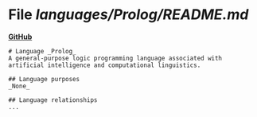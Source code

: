 # File _languages/Prolog/README.md_
**[GitHub](https://github.com/softlang/yas/blob/master/languages/Prolog/README.md)**
```
# Language _Prolog_
A general-purpose logic programming language associated with artificial intelligence and computational linguistics.

## Language purposes
_None_

## Language relationships
...
```
